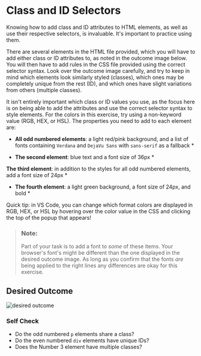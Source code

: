 # Class and ID Selectors
Knowing how to add class and ID attributes to HTML elements, 
as well as use their respective selectors, is invaluable.
 It's important to practice using them.

There are several elements in the HTML file provided, 
which you will have to add either class or ID attributes to, 
as noted in the outcome image below. 
You will then have to add rules in the CSS file provided using 
the correct selector syntax. Look over the outcome image carefully,
 and try to keep in mind which elements look 
similarly styled (classes), which ones may be completely 
unique from the rest (ID), and which ones 
have slight variations from others (multiple classes).

It isn't entirely important which class or ID values you use,
 as the focus here is on being able to add the attributes 
and use the correct selector syntax to style elements. 
For the colors in this exercise, 
try using a non-keyword value (RGB, HEX, or HSL). 
The properties you need to add to each element are:

* **All odd numbered elements**: a light red/pink background,
 and a list of fonts containing `Verdana` and `DejaVu Sans` 
with `sans-serif` as a fallback *

* **The second element**: blue text and a font size of 36px * 

**The third element**: in addition to the styles for all 
odd numbered elements, add a font size of 24px *

* **The fourth element**: a light green background, 
a font size of 24px, and bold *

Quick tip: in VS Code, you can change which format colors are displayed in RGB, HEX, or HSL by hovering over the color value in the CSS and clicking the top of the popup that appears!

> ### Note:
> Part of your task is to add a font to _some_ of these items. Your browser's font's might be different than the one displayed in the desired outcome image. As long as you confirm that the fonts _are_ being applied to the right lines any differences are okay for this exercise.

## Desired Outcome
![desired outcome](./desired-outcome.png)


### Self Check
- Do the odd numbered `p` elements share a class?
- Do the even numbered `div` elements have unique IDs?
- Does the Number 3 element have multiple classes?

